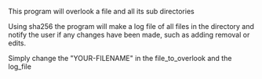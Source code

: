 This program will overlook a file and all its sub directories

Using sha256 the program will make a log file of
all files in the directory and notify the user
if any changes have been made, such as adding
removal or edits.

Simply change the "YOUR-FILENAME" in the 
file_to_overlook and the log_file